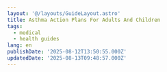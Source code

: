 ```yaml
---
layout: '@/layouts/GuideLayout.astro'
title: Asthma Action Plans For Adults And Children
tags:
  - medical
  - health guides
lang: en
publishDate: '2025-08-12T13:50:55.000Z'
updatedDate: '2025-08-13T09:48:57.000Z'
---
```



